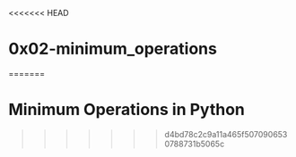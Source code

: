 <<<<<<< HEAD
# 0x02-minimum_operations
=======
# Minimum Operations in Python
>>>>>>> d4bd78c2c9a11a465f5070906530788731b5065c
